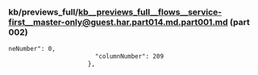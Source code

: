 ### kb/previews_full/kb__previews_full__flows__service-first__master-only@guest.har.part014.md.part001.md (part 002)

```md
neNumber": 0,
                        "columnNumber": 209
                      },
           
```

```
